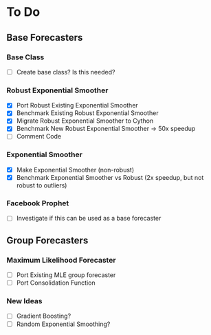 # To Do

## Base Forecasters

### Base Class
- [ ] Create base class? Is this needed?

### Robust Exponential Smoother 
- [x] Port Robust Existing Exponential Smoother   
- [x] Benchmark Existing Robust Exponential Smoother  
- [x] Migrate Robust Exponential Smoother to Cython  
- [x] Benchmark New Robust Exponential Smoother -> 50x speedup
- [ ] Comment Code

### Exponential Smoother 
- [x] Make Exponential Smoother (non-robust)  
- [x] Benchmark Exponential Smoother vs Robust (2x speedup, but not robust to outliers)

### Facebook Prophet
- [ ] Investigate if this can be used as a base forecaster

## Group Forecasters

### Maximum Likelihood Forecaster
- [ ] Port Existing MLE group forecaster   
- [ ] Port Consolidation Function

### New Ideas
- [ ] Gradient Boosting?
- [ ] Random Exponential Smoothing?